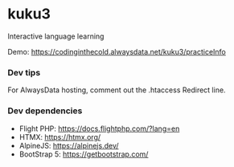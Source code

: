 # kuku3

Interactive language learning

Demo: https://codinginthecold.alwaysdata.net/kuku3/practiceInfo


### Dev tips

For AlwaysData hosting, comment out the .htaccess Redirect line. 

### Dev dependencies
- Flight PHP: https://docs.flightphp.com/?lang=en 
- HTMX: https://htmx.org/
- AlpineJS: https://alpinejs.dev/
- BootStrap 5: https://getbootstrap.com/

